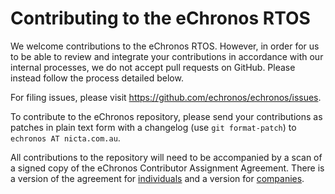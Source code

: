 <!---
eChronos Real-Time Operating System
Copyright (C) 2015  National ICT Australia Limited (NICTA), ABN 62 102 206 173.

This program is free software: you can redistribute it and/or modify
it under the terms of the GNU Affero General Public License as published by
the Free Software Foundation, version 3, provided that these additional
terms apply under section 7:

  No right, title or interest in or to any trade mark, service mark, logo
  or trade name of of National ICT Australia Limited, ABN 62 102 206 173
  ("NICTA") or its licensors is granted. Modified versions of the Program
  must be plainly marked as such, and must not be distributed using
  "eChronos" as a trade mark or product name, or misrepresented as being
  the original Program.

This program is distributed in the hope that it will be useful,
but WITHOUT ANY WARRANTY; without even the implied warranty of
MERCHANTABILITY or FITNESS FOR A PARTICULAR PURPOSE.  See the
GNU Affero General Public License for more details.

You should have received a copy of the GNU Affero General Public License
along with this program.  If not, see <http://www.gnu.org/licenses/>.

@TAG(NICTA_DOC_AGPL)
  -->

Contributing to the eChronos RTOS
=================================

We welcome contributions to the eChronos RTOS.
However, in order for us to be able to review and integrate your contributions in accordance with our internal processes, we do not accept pull requests on GitHub.
Please instead follow the process detailed below.

For filing issues, please visit https://github.com/echronos/echronos/issues.

To contribute to the eChronos repository, please send your contributions as patches in plain text form with a changelog (use `git format-patch`) to `echronos AT nicta.com.au`.

All contributions to the repository will need to be accompanied by a scan of a signed copy of the eChronos Contributor Assignment Agreement.
There is a version of the agreement for [individuals](https://ssrg.nicta.com.au/projects/TS/echronos/CAA-individual.pdf) and a version for [companies](https://ssrg.nicta.com.au/projects/TS/echronos/CAA-entity.pdf).
